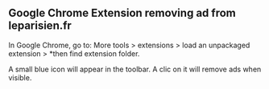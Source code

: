 ## Google Chrome Extension removing ad from leparisien.fr

In Google Chrome, go to:  More tools > extensions > load an unpackaged extension > *then find extension folder.

A small blue icon will appear in the toolbar. A clic on it will remove ads when visible.